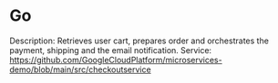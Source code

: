 # Go

Description: Retrieves user cart, prepares order and orchestrates the payment, shipping and the email notification.
Service: https://github.com/GoogleCloudPlatform/microservices-demo/blob/main/src/checkoutservice